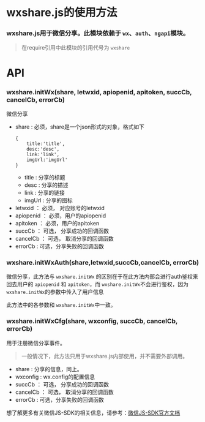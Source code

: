 ﻿#	wxshare.js的使用方法

### wxshare.js用于微信分享。此模块依赖于 `wx`、`auth`、`ngapi`模块。

> 在require引用中此模块的引用代号为 `wxshare` 

#	API

### wxshare.initWx(share, letwxid, apiopenid, apitoken, succCb, cancelCb, errorCb)
微信分享
* share	: 必须，share是一个json形式的对象，格式如下
	```
	{
		title:'title',
		desc:'desc',
		link:'link',
		imgUrl:'imgUrl'
	}
	```
	* title : 分享的标题
	* desc : 分享的描述
	* link : 分享的链接
	* imgUrl : 分享的图标
* letwxid ： 必须， 对应账号的letwxid
* apiopenid ： 必须，用户的apiopenid
* apitoken ：  必须，用户的apitoken
* succCb ： 可选， 分享成功的回调函数
* cancelCb ： 可选， 取消分享的回调函数
* errorCb : 可选，分享失败的回调函数

### wxshare.initWxAuth(share,letwxid,succCb,cancelCb, errorCb)
微信分享，此方法与 `wxshare.initWx` 的区别在于在此方法内部会进行auth鉴权来回去用户的 `apiopenid` 和 `apitoken`，而 `wxshare.initWx`不会进行鉴权，因为	 `wxshare.initWx`的参数中传入了用户信息

此方法中的各参数和 `wxshare.initWx`中一致。

### wxshare.initWxCfg(share, wxconfig, succCb, cancelCb, errorCb)
用于注册微信分享事件。
>一般情况下，此方法只用于wxshare.js内部使用，并不需要外部调用。

* share : 分享的信息，同上。
* wxconfig : wx.config的配置信息
* succCb ： 可选， 分享成功的回调函数
* cancelCb ： 可选， 取消分享的回调函数
* errorCb : 可选，分享失败的回调函数

想了解更多有关微信JS-SDK的相关信息，请参考：[微信JS-SDK官方文档](http://mp.weixin.qq.com/wiki/7/aaa137b55fb2e0456bf8dd9148dd613f.html)